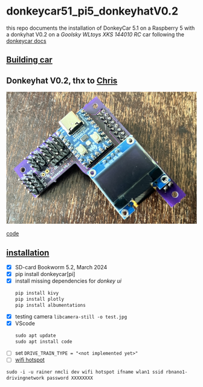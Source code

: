 # donkeycar51_pi5_donkeyhatV0.2
this repo documents the installation of DonkeyCar 5.1 on a Raspberry 5 with a donkyhat V0.2 on a *Goolsky WLtoys XKS 144010 RC* car following the [donkeycar docs](http://docs.donkeycar.com)

## [Building car](building_car.md)

## Donkeyhat V0.2, thx to [Chris](https://github.com/zlite)
![](./media/donkeyhatV0.2.jpg)

[code](./rp2040/)

## [installation](http://docs.donkeycar.com)
- [x] SD-card Bookworm 5.2, March 2024
- [x] pip install donkeycar[pi]
- [x] install missing dependencies for *donkey ui*
    ```
    pip install kivy
    pip install plotly
    pip install albumentations
    ```
- [x] testing camera `libcamera-still -o test.jpg`
- [x] VScode
    ```
    sudo apt update
    sudo apt install code
    ```
- [ ] set `DRIVE_TRAIN_TYPE = "<not implemented yet>"`
- [ ] [wifi hotspot](https://medium.com/@jones.0bj3/wireless-networking-for-the-jetson-nano-and-rpi-504868dd1b3a)
```
sudo -i -u rainer nmcli dev wifi hotspot ifname wlan1 ssid rbnano1-drivingnetwork password XXXXXXXX
```
